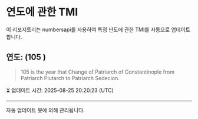 
# 연도에 관한 TMI

이 리포지토리는 numbersapi를 사용하여 특정 년도에 관한 TMI를 자동으로 업데이트합니다.

## 연도: (105 )
> 105 is the year that Change of Patriarch of Constantinople from Patriarch Plutarch to Patriarch Sedecion.

⏳ 업데이트 시간: 2025-08-25 20:20:23 (UTC)

---
자동 업데이트 봇에 의해 관리됩니다.
